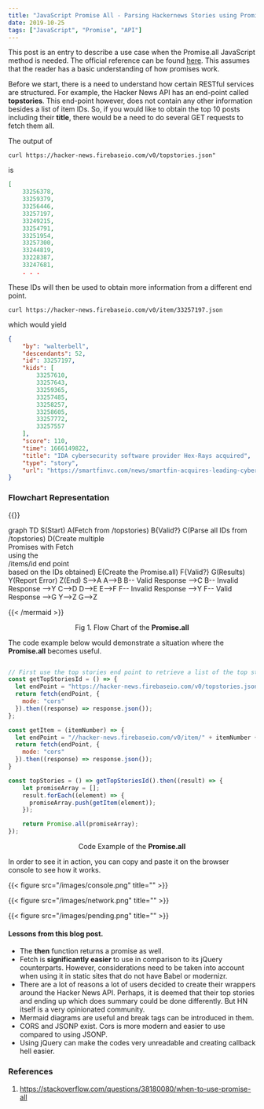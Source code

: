 ```yaml
---
title: "JavaScript Promise All - Parsing Hackernews Stories using Promise.all"
date: 2019-10-25
tags: ["JavaScript", "Promise", "API"]
---
```



This post is an entry to describe a use case when the Promise.all JavaScript method is needed. The official reference can be found [here](https://developer.mozilla.org/en-US/docs/Web/JavaScript/Reference/Global_Objects/Promise/all). This assumes that the reader has a basic understanding of how promises work.


Before we start, there is a need to understand how certain RESTful services are structured. For example, the Hacker News API has an end-point called **topstories**. This end-point however, does not contain any other information besides a list of item IDs. So, if you would like to obtain the top 10 posts including their **title**, there would be a need to do several GET requests to fetch them all.

The output of 

```shell
curl https://hacker-news.firebaseio.com/v0/topstories.json"
```

is

```json
[
    33256378,
    33259379,
    33256446,
    33257197,
    33249215,
    33254791,
    33251954,
    33257300,
    33244819,
    33228387,
    33247681,
    . . . 
```

These IDs will then be used to obtain more information from a different end point.

```shell
curl https://hacker-news.firebaseio.com/v0/item/33257197.json
```

which would yield

```json
{
    "by": "walterbell",
    "descendants": 52,
    "id": 33257197,
    "kids": [
        33257610,
        33257643,
        33259365,
        33257485,
        33258257,
        33258605,
        33257772,
        33257557
    ],
    "score": 110,
    "time": 1666149822,
    "title": "IDA cybersecurity software provider Hex-Rays acquired",
    "type": "story",
    "url": "https://smartfinvc.com/news/smartfin-acquires-leading-cybersecurity-software-provider-hex-rays-together-with-sfpim-and-sriw/"
}

```


### Flowchart Representation

{{<mermaid align="left">}}

  graph TD
      S(Start)
      A(Fetch from /topstories)
      B{Valid?}
      C(Parse all IDs from <br />/topstories)
      D(Create multiple <br />Promises with Fetch <br />using the <br />/items/id end point <br />based on the IDs obtained)
      E(Create the Promise.all)
      F{Valid?}
      G(Results)
      Y(Report Error)
      Z(End)
      S-->A
      A-->B
      B-- Valid Response -->C
      B-- Invalid Response -->Y
      C-->D
      D-->E
      E-->F
      F-- Invalid Response -->Y
      F-- Valid Response -->G
      Y-->Z
      G-->Z

{{< /mermaid >}}

<p align="center">Fig 1. Flow Chart of the <strong>Promise.all</strong> </p>



The code example below would demonstrate a situation where the **Promise.all** becomes useful.

```js

// First use the top stories end point to retrieve a list of the top stories
const getTopStoriesId = () => {
  let endPoint = "https://hacker-news.firebaseio.com/v0/topstories.json";
  return fetch(endPoint, {
    mode: "cors"
  }).then((response) => response.json());
};

const getItem = (itemNumber) => {
  let endPoint = "//hacker-news.firebaseio.com/v0/item/" + itemNumber + ".json";
  return fetch(endPoint, {
    mode: "cors"
  }).then((response) => response.json());
}

const topStories = () => getTopStoriesId().then((result) => {
    let promiseArray = [];
    result.forEach((element) => {
      promiseArray.push(getItem(element));
    });

    return Promise.all(promiseArray);
});

```
<p align="center">Code Example of the <strong>Promise.all</strong> </p>


In order to see it in action, you can copy and paste it on the browser console to see how it works.

{{< figure src="/images/console.png" title="" >}}

{{< figure src="/images/network.png" title="" >}}

{{< figure src="/images/pending.png" title="" >}}

#### Lessons from this blog post.

- The **then** function returns a promise as well. 
- Fetch is **significantly easier** to use in comparison to its jQuery counterparts. However, considerations need to be taken into account when using it in static sites that do not have Babel or modernizr.
- There are a lot of reasons a lot of users decided to create their wrappers around the Hacker News API. Perhaps, it is deemed that their top stories and ending up which does summary could be done differently. But HN itself is a very opinionated community.
- Mermaid diagrams are useful and break tags can be introduced in them.
- CORS and JSONP exist. Cors is more modern and easier to use compared to using JSONP.
- Using jQuery can make the codes very unreadable and creating callback hell easier.


### References

1. https://stackoverflow.com/questions/38180080/when-to-use-promise-all



<script>
// const getTopStoriesId = () => {
//   let endPoint = "https://hacker-news.firebaseio.com/v0/topstories.json";
//   return fetch(endPoint, {
//     mode: "cors"
//   }).then((response) => response.json());
// };

// const getItem = (itemNumber) => {
//   let endPoint = "//hacker-news.firebaseio.com/v0/item/" + itemNumber + ".json";
//   return fetch(endPoint, {
//     mode: "cors"
//   }).then((response) => response.json());
// }

// const topStories = () => getTopStoriesId().then((result) => {
//     let promiseArray = [];
//     result.forEach((element) => {
//       promiseArray.push(getItem(element));
//     });

//     return Promise.all(promiseArray);
// });

// const stories = topStories().then((result) => {
//   let titleStrings = "";
//   result.forEach((element) => {titleStrings += element["title"].toLocaleUpperCase()});
//   console.log(titleStrings);
// });

</script>